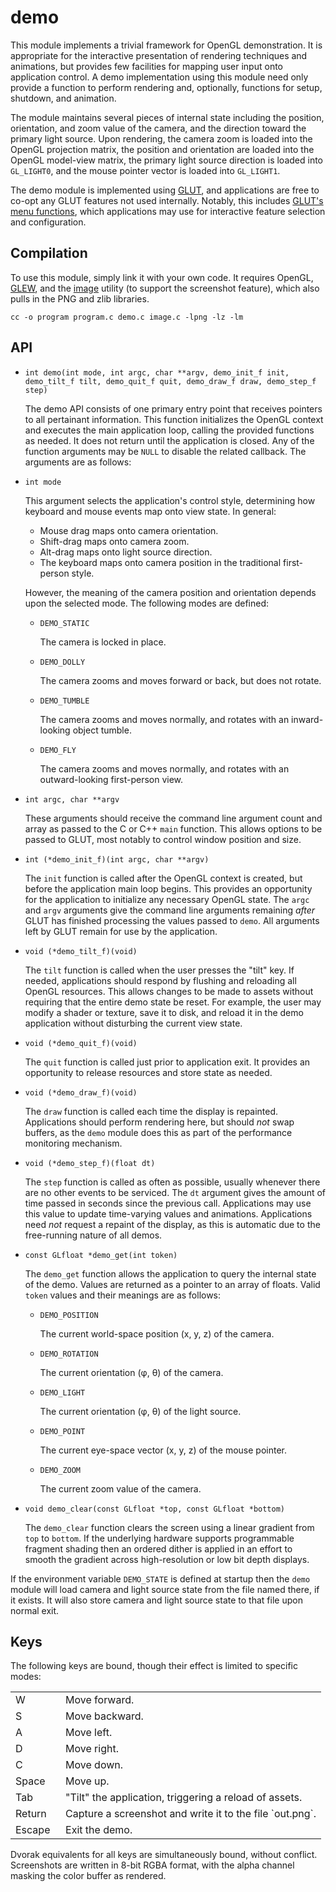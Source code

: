 # demo

This module implements a trivial framework for OpenGL demonstration. It is appropriate for the interactive presentation of rendering techniques and animations, but provides few facilities for mapping user input onto application control. A demo implementation using this module need only provide a function to perform rendering and, optionally, functions for setup, shutdown, and animation.

The module maintains several pieces of internal state including the position, orientation, and zoom value of the camera, and the direction toward the primary light source. Upon rendering, the camera zoom is loaded into the OpenGL projection matrix, the position and orientation are loaded into the OpenGL model-view matrix, the primary light source direction is loaded into `GL_LIGHT0`, and the mouse pointer vector is loaded into `GL_LIGHT1`.

The demo module is implemented using [GLUT](http://www.opengl.org/resources/libraries/glut/), and applications are free to co-opt any GLUT features not used internally. Notably, this includes [GLUT's menu functions](http://www.opengl.org/resources/libraries/glut/spec3/node35.html#SECTION00070000000000000000), which applications may use for interactive feature selection and configuration.

## Compilation

To use this module, simply link it with your own code. It requires OpenGL, [GLEW](http://glew.sourceforge.net/), and the [image](image.html) utility (to support the screenshot feature), which also pulls in the PNG and zlib libraries.

    cc -o program program.c demo.c image.c -lpng -lz -lm

## API

- `int demo(int mode, int argc, char **argv, demo_init_f init, demo_tilt_f tilt, demo_quit_f quit, demo_draw_f draw, demo_step_f step)`

    The demo API consists of one primary entry point that receives pointers to all pertainant information. This function initializes the OpenGL context and executes the main application loop, calling the provided functions as needed. It does not return until the application is closed. Any of the function arguments may be `NULL` to disable the related callback. The arguments are as follows:

- `int mode`

    This argument selects the application's control style, determining how keyboard and mouse events map onto view state. In general:

    - Mouse drag maps onto camera orientation.
    - Shift-drag maps onto camera zoom.
    - Alt-drag maps onto light source direction.
    - The keyboard maps onto camera position in the traditional first-person style.

    However, the meaning of the camera position and orientation depends upon the selected mode. The following modes are defined:

    - `DEMO_STATIC`

        The camera is locked in place.

    - `DEMO_DOLLY`

        The camera zooms and moves forward or back, but does not rotate.

    - `DEMO_TUMBLE`

        The camera zooms and moves normally, and rotates with an inward-looking object tumble.

    - `DEMO_FLY`

        The camera zooms and moves normally, and rotates with an outward-looking first-person view.

- `int argc, char **argv`

    These arguments should receive the command line argument count and array as passed to the C or C++ `main` function. This allows options to be passed to GLUT, most notably to control window position and size.

- `int (*demo_init_f)(int argc, char **argv)`

    The `init` function is called after the OpenGL context is created, but before the application main loop begins. This provides an opportunity for the application to initialize any necessary OpenGL state. The `argc` and `argv` arguments give the command line arguments remaining *after* GLUT has finished processing the values passed to `demo`. All arguments left by GLUT remain for use by the application.

- `void (*demo_tilt_f)(void)`

    The `tilt` function is called when the user presses the "tilt" key. If needed, applications should respond by flushing and reloading all OpenGL resources. This allows changes to be made to assets without requiring that the entire demo state be reset. For example, the user may modify a shader or texture, save it to disk, and reload it in the demo application without disturbing the current view state.

- `void (*demo_quit_f)(void)`

    The `quit` function is called just prior to application exit. It provides an opportunity to release resources and store state as needed.

- `void (*demo_draw_f)(void)`

    The `draw` function is called each time the display is repainted. Applications should perform rendering here, but should *not* swap buffers, as the `demo` module does this as part of the performance monitoring mechanism.

- `void (*demo_step_f)(float dt)`

    The `step` function is called as often as possible, usually whenever there are no other events to be serviced. The `dt` argument gives the amount of time passed in seconds since the previous call. Applications may use this value to update time-varying values and animations. Applications need *not* request a repaint of the display, as this is automatic due to the free-running nature of all demos.

- `const GLfloat *demo_get(int token)`

    The `demo_get` function allows the application to query the internal state of the demo. Values are returned as a pointer to an array of floats. Valid `token` values and their meanings are as follows:

    - `DEMO_POSITION`

        The current world-space position (x, y, z) of the camera.

    - `DEMO_ROTATION`

        The current orientation (&phi;, &theta;) of the camera.

    - `DEMO_LIGHT`

        The current orientation (&phi;, &theta;) of the light source.

    - `DEMO_POINT`

        The current eye-space vector (x, y, z) of the mouse pointer.

    - `DEMO_ZOOM`

        The current zoom value of the camera.

- `void demo_clear(const GLfloat *top, const GLfloat *bottom)`

    The `demo_clear` function clears the screen using a linear gradient from `top` to `bottom`. If the underlying hardware supports programmable fragment shading then an ordered dither is applied in an effort to smooth the gradient across high-resolution or low bit depth displays.

If the environment variable `DEMO_STATE` is defined at startup then the `demo` module will load camera and light source state from the file named there, if it exists. It will also store camera and light source state to that file upon normal exit.

## Keys

The following keys are bound, though their effect is limited to specific modes:

<table>
  <tr><td>W&nbsp;&nbsp;</td><td>Move forward.</td></tr>
  <tr><td>S&nbsp;&nbsp;</td><td>Move backward.</td></tr>
  <tr><td>A&nbsp;&nbsp;</td><td>Move left.</td></tr>
  <tr><td>D&nbsp;&nbsp;</td><td>Move right.</td></tr>
  <tr><td>C&nbsp;&nbsp;</td><td>Move down.</td></tr>
  <tr><td>Space&nbsp;&nbsp;</td><td>Move up.</td></tr>
  <tr><td>Tab&nbsp;&nbsp;</td><td>"Tilt" the application, triggering a reload of assets.</td></tr>
  <tr><td>Return&nbsp;&nbsp;</td><td>Capture a screenshot and write it to the file `out.png`.</td></tr>
  <tr><td>Escape&nbsp;&nbsp;</td><td>Exit the demo.</td></tr>
</table>

Dvorak equivalents for all keys are simultaneously bound, without conflict. Screenshots are written in 8-bit RGBA format, with the alpha channel masking the color buffer as rendered.
